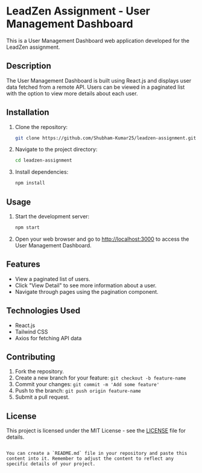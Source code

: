 # LeadZen Assignment - User Management Dashboard

This is a User Management Dashboard web application developed for the LeadZen assignment.

## Description

The User Management Dashboard is built using React.js and displays user data fetched from a remote API. Users can be viewed in a paginated list with the option to view more details about each user.

## Installation

1. Clone the repository:

   ```bash
   git clone https://github.com/Shubham-Kumar25/leadzen-assignment.git
   ```

2. Navigate to the project directory:

   ```bash
   cd leadzen-assignment
   ```

3. Install dependencies:

   ```bash
   npm install
   ```

## Usage

1. Start the development server:

   ```bash
   npm start
   ```

2. Open your web browser and go to [http://localhost:3000](http://localhost:3000) to access the User Management Dashboard.

## Features

- View a paginated list of users.
- Click "View Detail" to see more information about a user.
- Navigate through pages using the pagination component.

## Technologies Used

- React.js
- Tailwind CSS
- Axios for fetching API data

## Contributing

1. Fork the repository.
2. Create a new branch for your feature: `git checkout -b feature-name`
3. Commit your changes: `git commit -m 'Add some feature'`
4. Push to the branch: `git push origin feature-name`
5. Submit a pull request.

## License

This project is licensed under the MIT License - see the [LICENSE](LICENSE) file for details.
```

You can create a `README.md` file in your repository and paste this content into it. Remember to adjust the content to reflect any specific details of your project.
